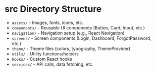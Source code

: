 # src Directory Structure

- `assets/` - Images, fonts, icons, etc.
- `components/` - Reusable UI components (Button, Card, Input, etc.)
- `navigation/` - Navigation setup (e.g., React Navigation)
- `screens/` - Screen components (Login, Dashboard, ForgotPassword, etc.)
- `theme/` - Theme files (colors, typography, ThemeProvider)
- `utils/` - Utility functions/helpers
- `hooks/` - Custom React hooks
- `services/` - API calls, data fetching, etc.
